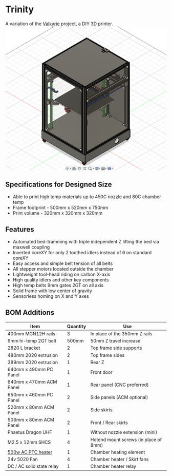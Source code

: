# Trinity
A variation of the [Valkyrie](https://github.com/RoyBerntsenDesign/Project-Valkyrie/tree/main) project, a DIY 3D printer.
![Trinity](./CAD/Images/Home.png)

## Specifications for Designed Size
- Able to print high temp materials up to 450C nozzle and 80C chamber temp
- Frame footprint - 500mm x 520mm x 750mm
- Print volume - 320mm x 320mm x 320mm

## Features
- Automated bed-tramming with triple independent Z lifting the bed via maxwell coupling
- Inverted coreXY for only 2 toothed idlers instead of 6 on standard coreXY
- Easy access and simple belt tension of all belts
- All stepper motors located outside the chamber
- Lightweight tool-head riding on carbon X-axis
- High quality idlers and other key components
- High temp belts 9mm gates 2GT on all axis
- Solid frame with low center of gravity
- Sensorless homing on X and Y axes

## BOM Additions
| Item | Quantity | Use |
| ------------- | ------------- | ------------- |
| 400mm MGN12H rails | 3 | In place of the 350mm Z rails |
| 9mm hi-temp 2GT belt | 500mm | 50mm Z travel increase |
| 2820 L bracket | 2 | Top frame side supports |
| 480mm 2020 extrusion | 2 | Top frame sides |
| 389mm 2020 extrusion | 1 | Rear Z |
| 640mm x 490mm PC Panel | 1 | Front door |
| 640mm x 470mm ACM Panel | 1 | Rear panel (CNC preferred) |
| 650mm x 460mm PC Panel | 2 | Side panels (ACM optional) |
| 520mm x 80mm ACM Panel | 2 | Side skirts|
| 506mm x 80mm ACM Panel | 2 | Front / Rear skirts |
| Phaetus Dragon UHF | 1 | Without nozzle extension (mini) |
| M2.5 x 12mm SHCS | 4 | Hotend mount screws (in place of 8mm) |
| [500w AC PTC heater](https://www.amazon.com/gp/product/B07P5NCR2F/) | 1 | Chamber heating element |
| 24v 5020 Fan | 4 | Chamber heater / Skirt fans |
| DC / AC solid state relay | 1 | Chamber heater relay |